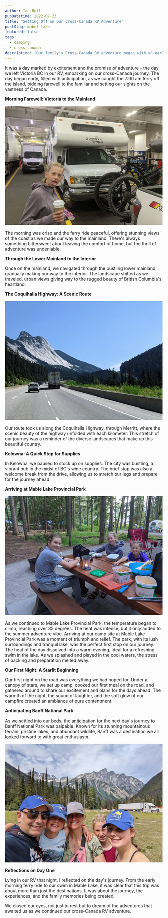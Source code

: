 ```yaml
---
author: Ian Bull
pubDatetime: 2022-07-23
title: "Setting Off on Our Cross-Canada RV Adventure"
postSlug: mabel-lake
featured: false
tags:
  - camping
  - cross_canada
description: "Our family's Cross-Canada RV adventure began with an early morning ferry from Victoria, BC, journeying through the lower mainland to Kelowna for supplies, and culminating in a hot but delightful first night at Mable Lake Provincial Park, complete with a refreshing swim, setting the stage for our next stop at Banff National Park."
---
```


It was a day marked by excitement and the promise of adventure - the day we left Victoria BC in our RV, embarking on our cross-Canada journey. The day began early, filled with anticipation, as we caught the 7:00 am ferry off the island, bidding farewell to the familiar and setting our sights on the vastness of Canada.

**Morning Farewell: Victoria to the Mainland**

![Ferry](./rv-ferry.jpg)

The morning was crisp and the ferry ride peaceful, offering stunning views of the coast as we made our way to the mainland. There's always something bittersweet about leaving the comfort of home, but the thrill of adventure was undeniable.

**Through the Lower Mainland to the Interior**

Once on the mainland, we navigated through the bustling lower mainland, gradually making our way to the interior. The landscape shifted as we traveled, urban views giving way to the rugged beauty of British Columbia's heartland.

**The Coquihalla Highway: A Scenic Route**

![Travel](./travel.jpg)

Our route took us along the Coquihalla Highway, through Merritt, where the scenic beauty of the highway unfolded with each kilometer. This stretch of our journey was a reminder of the diverse landscapes that make up this beautiful country.

**Kelowna: A Quick Stop for Supplies**

In Kelowna, we paused to stock up on supplies. The city was bustling, a vibrant hub in the midst of BC's wine country. The brief stop was also a welcome break from the drive, allowing us to stretch our legs and prepare for the journey ahead.

**Arriving at Mable Lake Provincial Park**

![Mabel](./mabel.jpg)

As we continued to Mable Lake Provincial Park, the temperature began to climb, reaching over 35 degrees. The heat was intense, but it only added to the summer adventure vibe. Arriving at our camp site at Mable Lake Provincial Park was a moment of triumph and relief. The park, with its lush surroundings and tranquil lake, was the perfect first stop on our journey. The heat of the day dissolved into a warm evening, ideal for a refreshing swim in the lake. As we splashed and played in the cool waters, the stress of packing and preparation melted away.

**Our First Night: A Starlit Beginning**

Our first night on the road was everything we had hoped for. Under a canopy of stars, we set up camp, cooked our first meal on the road, and gathered around to share our excitement and plans for the days ahead. The warmth of the night, the sound of laughter, and the soft glow of our campfire created an ambiance of pure contentment.

**Anticipating Banff National Park**

As we settled into our beds, the anticipation for the next day's journey to Banff National Park was palpable. Known for its stunning mountainous terrain, pristine lakes, and abundant wildlife, Banff was a destination we all looked forward to with great enthusiasm.

![Mountains](./mountains.jpg)

**Reflections on Day One**

Lying in our RV that night, I reflected on the day's journey. From the early morning ferry ride to our swim in Mable Lake, it was clear that this trip was about more than just the destinations. It was about the journey, the experiences, and the family memories being created.

We closed our eyes, not just to rest but to dream of the adventures that awaited us as we continued our cross-Canada RV adventure.

